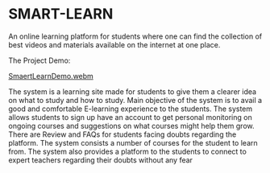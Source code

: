 # SMART-LEARN

An online learning platform for students where one can find the collection of best videos and materials available on the internet at one place.


The Project Demo:

[SmaertLearnDemo.webm](https://user-images.githubusercontent.com/98518088/181499830-448694b4-49d5-45e6-91a8-b71892175591.webm)

The system is a learning site  made for students to give them a clearer idea on what to study and how to study. 
Main objective of the system is to avail a good and comfortable E-learning experience to the students. The system 
allows students to sign up have an account to get personal monitoring on ongoing courses and suggestions on what 
courses might help them grow. There are Review and FAQs for students facing doubts regarding the platform. The 
system consists a number of courses for the student to learn from. The system also provides a platform to the 
students to connect to expert teachers regarding their doubts without any fear
